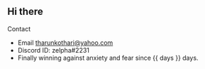 ## Hi there

Contact
* Email tharunkothari@yahoo.com
* Discord ID: zelpha#2231
* Finally winning against anxiety and fear since {{ days }} days.
